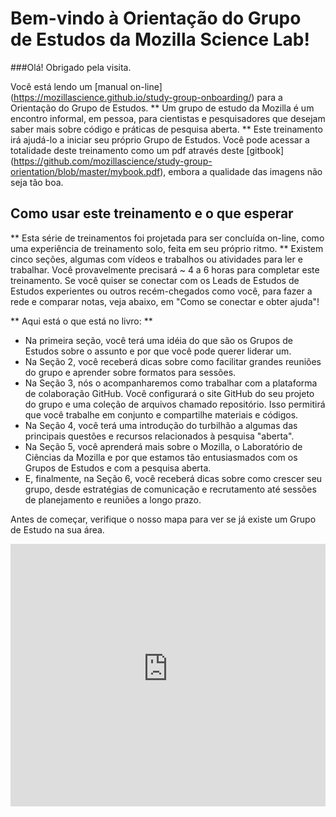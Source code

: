 # Bem-vindo à Orientação do Grupo de Estudos da Mozilla Science Lab!

###Olá! Obrigado pela visita.

Você está lendo um [manual on-line] (https://mozillascience.github.io/study-group-onboarding/) para a Orientação do Grupo de Estudos. ** Um grupo de estudo da Mozilla é um encontro informal, em pessoa, para cientistas e pesquisadores que desejam saber mais sobre código e práticas de pesquisa aberta. ** Este treinamento irá ajudá-lo a iniciar seu próprio Grupo de Estudos. Você pode acessar a totalidade deste treinamento como um pdf através deste [gitbook] (https://github.com/mozillascience/study-group-orientation/blob/master/mybook.pdf), embora a qualidade das imagens não seja tão boa.

## Como usar este treinamento e o que esperar

** Esta série de treinamentos foi projetada para ser concluída on-line, como uma experiência de treinamento solo, feita em seu próprio ritmo. ** Existem cinco seções, algumas com vídeos e trabalhos ou atividades para ler e trabalhar. Você provavelmente precisará ~ 4 a 6 horas para completar este treinamento. Se você quiser se conectar com os Leads de Estudos de Estudos experientes ou outros recém-chegados como você, para fazer a rede e comparar notas, veja abaixo, em "Como se conectar e obter ajuda"!

** Aqui está o que está no livro: **
* Na primeira seção, você terá uma idéia do que são os Grupos de Estudos sobre o assunto e por que você pode querer liderar um.
* Na Seção 2, você receberá dicas sobre como facilitar grandes reuniões do grupo e aprender sobre formatos para sessões.
* Na Seção 3, nós o acompanharemos como trabalhar com a plataforma de colaboração GitHub. Você configurará o site GitHub do seu projeto do grupo e uma coleção de arquivos chamado repositório. Isso permitirá que você trabalhe em conjunto e compartilhe materiais e códigos.
* Na Seção 4, você terá uma introdução do turbilhão a algumas das principais questões e recursos relacionados à pesquisa "aberta".
* Na Seção 5, você aprenderá mais sobre o Mozilla, o Laboratório de Ciências da Mozilla e por que estamos tão entusiasmados com os Grupos de Estudos e com a pesquisa aberta.
* E, finalmente, na Seção 6, você receberá dicas sobre como crescer seu grupo, desde estratégias de comunicação e recrutamento até sessões de planejamento e reuniões a longo prazo.

Antes de começar, verifique o nosso mapa para ver se já existe um Grupo de Estudo na sua área.

<iframe height = "420" width = "100%" frameborder = "0" src = "https://render.githubusercontent.com/view/geojson?url=https://raw.githubusercontent.com/mozillascience/studyGroupLessons /master/whereWeAre.geojson "title =" whereWeAre.geojson "> </ iframe>

Se houver um grupo próximo, entre em contato com eles e participe de uma reunião. Se não, continue lendo!

## Como se conectar e obter ajuda!
Nós encorajamos o Grupo de Estudos Leads de diferentes grupos para conectar e compartilhar recursos! Pretendemos reunir um grupo de aspirantes a Grupos de Estudos para trabalhar através deste treinamento duas vezes por ano, aproximadamente alinhado com o Calendário Acadêmico de Outono-Primavera.

Se você está se juntando a nós naquela época, junte-se a nós para ** Horas de escritório ** ([verifique a programação aqui] (https://github.com/mozillascience/study-group-onboarding/blob/master/ ROADMAP.md)). Um membro do Mozilla Staff e um líder de grupo de estudo experiente estarão disponíveis por bate-papo por vídeo ou telefone para responder suas perguntas.

Você também pode participar do nosso ** [Sala de bate-papo no Gitter mozillascience / studyGroup] (https://gitter.im/mozillascience/studyGroup) **, um cliente de bate-papo baseado na web que está associado ao Representante do Grupo de Estudos. Inscrição usando seu GitHub ID para participar! A sala de chat do Gitter está aberta 24 horas por dia, e é um ótimo lugar para fazer perguntas, compartilhar notícias e idéias, e simplesmente sair com outros Leitores de Grupos de Estudos. (Se você nunca usou o GitHub antes, está certo! Você aprenderá tudo sobre isso na seção 3 deste treinamento!)

Realizamos regularmente ** Chamadas de Grupos de Estudo ** para compartilhar e discutir novos recursos, materiais e idéias para os Grupos de Estudos, planejar Sprints e outras colaborações entre grupos, e para conectar e conectar! Estas são chamadas de videoconferência, mas você também pode discar gratuitamente por telefone. Consulte a página Eventos para obter detalhes sobre a próxima chamada.

Finalmente, se você tiver uma pergunta ou um problema, entre em contato com ** Zannah Marsh, Estratégista de Aprendizagem da Mozilla, ou Aurelia Moser, Mozilla's Community Lead **. A melhor maneira de fazer isso é arquivar um [problema GitHub neste repositório de Orientação do Grupo de Estudo] (https://github.com/mozillascience/study-group-onboarding/issues) ou [nos ping no Gitter Chat] (https : //gitter.im/mozillascience/studyGroup). Este é basicamente um comentário ou pergunta que veremos e responderemos. (Novamente, está OK se você não é familiar com as questões GitHub e GitHub - tudo será explicado na Seção 3.)

## Ajude-nos a crescer e melhorar este livro!
Confira nossos [problemas (uma lista de itens que precisam de ajuda ou correção)] (https://github.com/mozillascience/study-group-onboarding/issues), para ver o que você pode fazer para melhorar ou adicionar a esses materiais . Se você é novo no GitHub, novamente, um olhar rápido na seção 3 deve ajudar a explicar como isso funciona. ** Nós adoraremos sua ajuda! **
